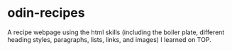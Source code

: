 # odin-recipes
A recipe webpage using the html skills (including the boiler plate, different heading styles, paragraphs, lists, links, and images) I learned on TOP.